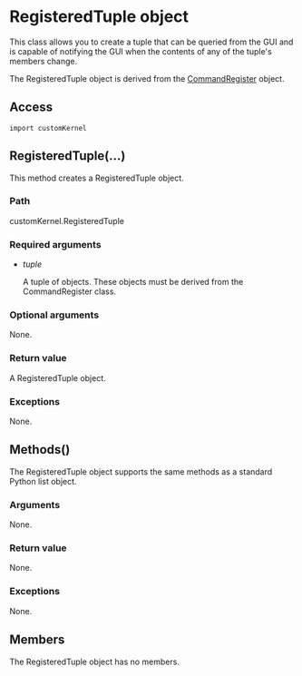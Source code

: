 # RegisteredTuple object

This class allows you to create a tuple that can be queried from the GUI and is capable of notifying the GUI when the contents of any of the tuple's members change.

The RegisteredTuple object is derived from the [CommandRegister](https://help.3ds.com/2022/english/DSSIMULIA_Established/SIMACAEKERRefMap/simaker-c-commandregisterpyc.htm?ContextScope=all) object.

## Access

```
import customKernel
```

## RegisteredTuple(...)



This method creates a RegisteredTuple object.



### Path

customKernel.RegisteredTuple

### Required arguments

- *tuple*

  A tuple of objects. These objects must be derived from the CommandRegister class.

### Optional arguments

None.

### Return value

A RegisteredTuple object.

### Exceptions

None.



## Methods()



The RegisteredTuple object supports the same methods as a standard Python list object.



### Arguments

None.

### Return value

None.

### Exceptions

None.



## Members

The RegisteredTuple object has no members.